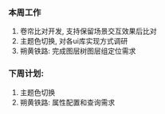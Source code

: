 ### 本周工作

1. 卷帘比对开发, 支持保留场景交互效果后比对
2. 主题色切换, 对各ui库实现方式调研
3. 朔黄铁路: 完成图层树图层组定位需求



### 下周计划:

1. 主题色切换
2. 朔黄铁路: 属性配置和查询需求